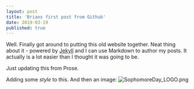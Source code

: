 ```yaml
---
layout: post
title: 'Brians first post from Github'
date: 2019-03-19
published: true
---
```


Well. Finally got around to putting this old website together. Neat thing about it - powered by [Jekyll](http://jekyllrb.com) and I can use Markdown to author my posts. It actually is a lot easier than I thought it was going to be.

Just updating this from Prose.

Adding some _style_ to this.  And then an image: ![SophomoreDay_LOGO.png]({{site.baseurl}}/_posts/SophomoreDay_LOGO.png)
